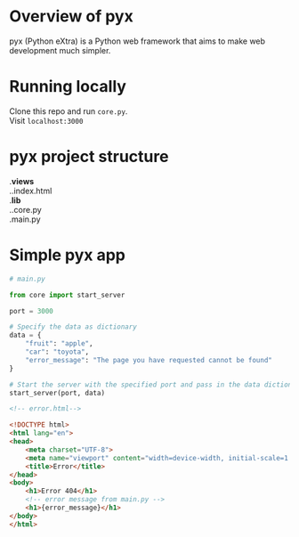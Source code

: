 # Overview of pyx
pyx (Python eXtra) is a Python web framework that aims to make web development much simpler.

# Running locally
Clone this repo and run <code>core.py</code>.<br/>
Visit <code>localhost:3000</code>

# pyx project structure
.<b>views</b><br/>
..index.html<br/>
.<b>lib</b><br/>
..core.py<br/>
.main.py<br/>

# Simple pyx app
```py
# main.py

from core import start_server

port = 3000

# Specify the data as dictionary
data = {
    "fruit": "apple",
    "car": "toyota",
    "error_message": "The page you have requested cannot be found"
}

# Start the server with the specified port and pass in the data dictionary
start_server(port, data)
```

```html
<!-- error.html-->

<!DOCTYPE html>
<html lang="en">
<head>
    <meta charset="UTF-8">
    <meta name="viewport" content="width=device-width, initial-scale=1.0">
    <title>Error</title>
</head>
<body>
    <h1>Error 404</h1>
    <!-- error message from main.py -->
    <h1>{error_message}</h1>
</body>
</html>
```